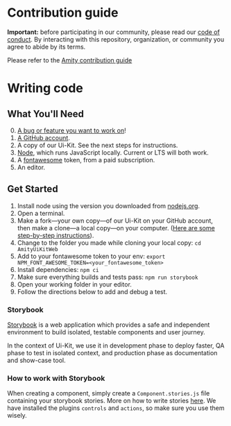 # Contribution guide

**Important:** before participating in our community, please read our [code of conduct](https://docs.amity.co/support/code-of-conduct). By interacting with this repository, organization, or community you agree to abide by its terms.

Please refer to the [Amity contribution guide](https://docs.amity.co/support/contribute)

# Writing code

## What You'll Need

0. [A bug or feature you want to work on](https://github.com/EkoCommunications/AmityUiKitWeb/labels/help%20wanted)!
1. [A GitHub account](https://github.com/join).
2. A copy of our Ui-Kit. See the next steps for instructions.
3. [Node](https://nodejs.org), which runs JavaScript locally. Current or LTS will both work.
4. A [fontawesome](https://fontawesome.com/) token, from a paid subscription.
5. An editor.

## Get Started

1. Install node using the version you downloaded from [nodejs.org](https://nodejs.org).
2. Open a terminal.
3. Make a fork&mdash;your own copy&mdash;of our Ui-Kit on your GitHub account, then make a clone&mdash;a local copy&mdash;on your computer. ([Here are some step-by-step instructions](https://github.com/anitab-org/mentorship-android/wiki/Fork%2C-Clone-%26-Remote)).
4. Change to the folder you made while cloning your local copy: `cd AmityUiKitWeb`
5. Add to your fontawesome token to your env: `export NPM_FONT_AWESOME_TOKEN=<your_fontawesome_token>`
6. Install dependencies: `npm ci`
7. Make sure everything builds and tests pass: `npm run storybook`
8. Open your working folder in your editor.
9. Follow the directions below to add and debug a test.

### Storybook

[Storybook](https://storybook.js.org/) is a web application which provides a safe and independent environment to build isolated, testable components and user journey.

In the context of Ui-Kit, we use it in development phase to deploy faster, QA phase to test in isolated context, and production phase as documentation and show-case tool.

### How to work with Storybook

When creating a component, simply create a `Component.stories.js` file containing your storybook stories. More on how to write stories [here](https://storybook.js.org/docs/react/writing-stories/introduction). We have installed the plugins `controls` and `actions`, so make sure you use them wisely.
